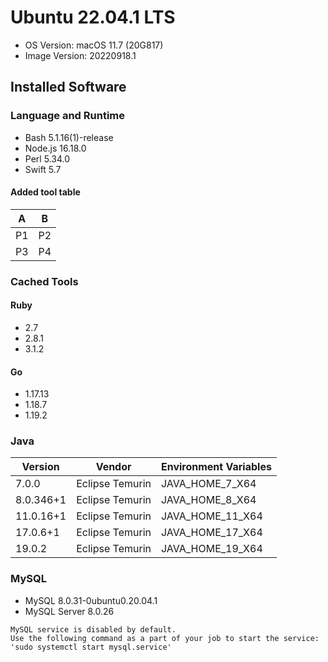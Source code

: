 # Ubuntu 22.04.1 LTS
- OS Version: macOS 11.7 (20G817)
- Image Version: 20220918.1

## Installed Software

### Language and Runtime
- Bash 5.1.16(1)-release
- Node.js 16.18.0
- Perl 5.34.0
- Swift 5.7

#### Added tool table
| A  | B  |
| -- | -- |
| P1 | P2 |
| P3 | P4 |

### Cached Tools

#### Ruby
- 2.7
- 2.8.1
- 3.1.2

#### Go
- 1.17.13
- 1.18.7
- 1.19.2

### Java
| Version   | Vendor          | Environment Variables |
| --------- | --------------- | --------------------- |
| 7.0.0     | Eclipse Temurin | JAVA_HOME_7_X64       |
| 8.0.346+1 | Eclipse Temurin | JAVA_HOME_8_X64       |
| 11.0.16+1 | Eclipse Temurin | JAVA_HOME_11_X64      |
| 17.0.6+1  | Eclipse Temurin | JAVA_HOME_17_X64      |
| 19.0.2    | Eclipse Temurin | JAVA_HOME_19_X64      |

### MySQL
- MySQL 8.0.31-0ubuntu0.20.04.1
- MySQL Server 8.0.26
```
MySQL service is disabled by default.
Use the following command as a part of your job to start the service: 'sudo systemctl start mysql.service'
```
